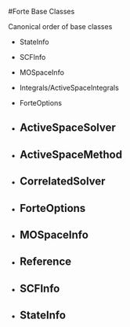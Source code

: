 #Forte Base Classes


Canonical order of base classes

- StateInfo
- SCFInfo
- MOSpaceInfo
- Integrals/ActiveSpaceIntegrals
- ForteOptions

- ## ActiveSpaceSolver
- ## ActiveSpaceMethod
- ## CorrelatedSolver
- ## ForteOptions
- ## MOSpaceInfo
- ## Reference
- ## SCFInfo
- ## StateInfo
